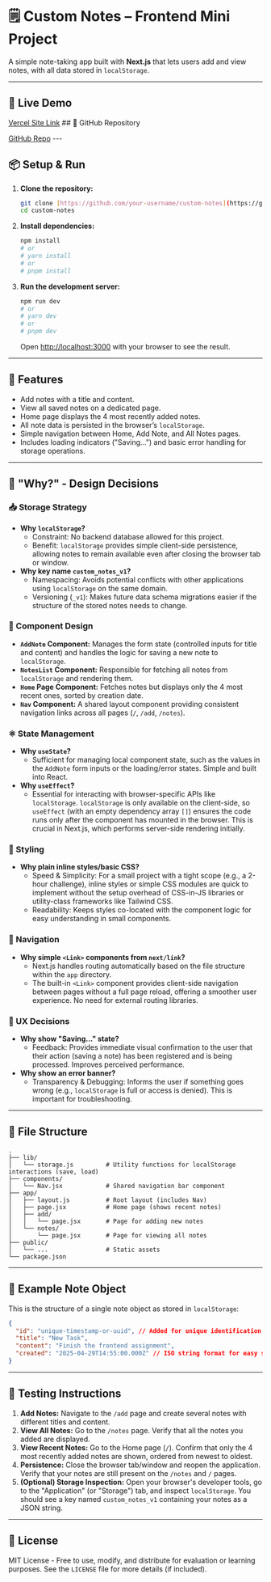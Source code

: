 # 🗒️ Custom Notes – Frontend Mini Project

A simple note-taking app built with **Next.js** that lets users add and view notes, with all data stored in `localStorage`.

---

## 🚀 Live Demo

[Vercel Site Link](https://your-vercel-site.vercel.app) ## 📂 GitHub Repository

[GitHub Repo](https://github.com/your-username/custom-notes) ---

## 📦 Setup & Run

1.  **Clone the repository:**
    ```bash
    git clone [https://github.com/your-username/custom-notes](https://github.com/your-username/custom-notes) # Replace with your repo URL
    cd custom-notes
    ```

2.  **Install dependencies:**
    ```bash
    npm install
    # or
    # yarn install
    # or
    # pnpm install
    ```

3.  **Run the development server:**
    ```bash
    npm run dev
    # or
    # yarn dev
    # or
    # pnpm dev
    ```
    Open [http://localhost:3000](http://localhost:3000) with your browser to see the result.

---

## 🎯 Features

* Add notes with a title and content.
* View all saved notes on a dedicated page.
* Home page displays the 4 most recently added notes.
* All note data is persisted in the browser’s `localStorage`.
* Simple navigation between Home, Add Note, and All Notes pages.
* Includes loading indicators ("Saving...") and basic error handling for storage operations.

---

## 🧠 "Why?" - Design Decisions

### 📥 Storage Strategy

* **Why `localStorage`?**
    * Constraint: No backend database allowed for this project.
    * Benefit: `localStorage` provides simple client-side persistence, allowing notes to remain available even after closing the browser tab or window.
* **Why key name `custom_notes_v1`?**
    * Namespacing: Avoids potential conflicts with other applications using `localStorage` on the same domain.
    * Versioning (`_v1`): Makes future data schema migrations easier if the structure of the stored notes needs to change.

### 🧱 Component Design

* **`AddNote` Component:** Manages the form state (controlled inputs for title and content) and handles the logic for saving a new note to `localStorage`.
* **`NotesList` Component:** Responsible for fetching all notes from `localStorage` and rendering them.
* **`Home` Page Component:** Fetches notes but displays only the 4 most recent ones, sorted by creation date.
* **`Nav` Component:** A shared layout component providing consistent navigation links across all pages (`/`, `/add`, `/notes`).

### ⚛️ State Management

* **Why `useState`?**
    * Sufficient for managing local component state, such as the values in the `AddNote` form inputs or the loading/error states. Simple and built into React.
* **Why `useEffect`?**
    * Essential for interacting with browser-specific APIs like `localStorage`. `localStorage` is only available on the client-side, so `useEffect` (with an empty dependency array `[]`) ensures the code runs only after the component has mounted in the browser. This is crucial in Next.js, which performs server-side rendering initially.

### 🎨 Styling

* **Why plain inline styles/basic CSS?**
    * Speed & Simplicity: For a small project with a tight scope (e.g., a 2-hour challenge), inline styles or simple CSS modules are quick to implement without the setup overhead of CSS-in-JS libraries or utility-class frameworks like Tailwind CSS.
    * Readability: Keeps styles co-located with the component logic for easy understanding in small components.

### 🔀 Navigation

* **Why simple `<Link>` components from `next/link`?**
    * Next.js handles routing automatically based on the file structure within the `app` directory.
    * The built-in `<Link>` component provides client-side navigation between pages without a full page reload, offering a smoother user experience. No need for external routing libraries.

### 💬 UX Decisions

* **Why show "Saving..." state?**
    * Feedback: Provides immediate visual confirmation to the user that their action (saving a note) has been registered and is being processed. Improves perceived performance.
* **Why show an error banner?**
    * Transparency & Debugging: Informs the user if something goes wrong (e.g., `localStorage` is full or access is denied). This is important for troubleshooting.

---

## 📁 File Structure

```
.
├── lib/
│   └── storage.js         # Utility functions for localStorage interactions (save, load)
├── components/
│   └── Nav.jsx            # Shared navigation bar component
├── app/
│   ├── layout.js          # Root layout (includes Nav)
│   ├── page.jsx           # Home page (shows recent notes)
│   ├── add/
│   │   └── page.jsx       # Page for adding new notes
│   └── notes/
│       └── page.jsx       # Page for viewing all notes
├── public/
│   └── ...                # Static assets
└── package.json
```

---

## 📄 Example Note Object

This is the structure of a single note object as stored in `localStorage`:

```json
{
  "id": "unique-timestamp-or-uuid", // Added for unique identification
  "title": "New Task",
  "content": "Finish the frontend assignment",
  "created": "2025-04-29T14:55:00.000Z" // ISO string format for easy sorting
}
```

---

## 🧪 Testing Instructions

1.  **Add Notes:** Navigate to the `/add` page and create several notes with different titles and content.
2.  **View All Notes:** Go to the `/notes` page. Verify that all the notes you added are displayed.
3.  **View Recent Notes:** Go to the Home page (`/`). Confirm that only the 4 most recently added notes are shown, ordered from newest to oldest.
4.  **Persistence:** Close the browser tab/window and reopen the application. Verify that your notes are still present on the `/notes` and `/` pages.
5.  **(Optional) Storage Inspection:** Open your browser's developer tools, go to the "Application" (or "Storage") tab, and inspect `localStorage`. You should see a key named `custom_notes_v1` containing your notes as a JSON string.

---

## 📜 License

MIT License - Free to use, modify, and distribute for evaluation or learning purposes. See the `LICENSE` file for more details (if included).
